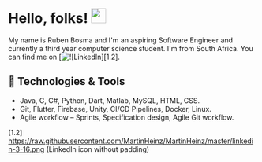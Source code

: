 <!-- More info, tips and tricks for making GitHub Profile README can be found in my article at https://towardsdatascience.com/build-a-stunning-readme-for-your-github-profile-9b80434fe5d7 -->

# Hello, folks! <img src="https://raw.githubusercontent.com/MartinHeinz/MartinHeinz/master/wave.gif" width="30px" height="30px" />

My name is Ruben Bosma and I'm an aspiring Software Engineer and currently a third year computer science student. I'm from South Africa. You can find me on [![![LinkedIn][1.2]][1].

## 🔧 Technologies & Tools
-  Java, C, C#, Python, Dart, Matlab, MySQL, HTML, CSS.
-  Git, Flutter, Firebase, Unity, CI/CD Pipelines, Docker, Linux.
-  Agile workflow – Sprints, Specification design, Agile Git workflow.

<!-- icons without padding -->

[1.2] https://raw.githubusercontent.com/MartinHeinz/MartinHeinz/master/linkedin-3-16.png (LinkedIn icon without padding)


<!-- links to your social media accounts -->
[1]: [https://www.linkedin.com/in/ruben-bosma/]


<!-- Resources -->
<!-- Icons: https://simpleicons.org/ -->
<!-- GitHub Stats: https://github.com/anuraghazra/github-readme-stats -->
<!-- Emojis: https://emojipedia.org/emoji/ -->
<!-- HTML Emojis: https://www.fileformat.info/index.htm -->
<!-- Shields: https://shields.io/ -->
<!-- Awesome GitHub Profile README: https://github.com/abhisheknaiidu/awesome-github-profile-readme -->

<!--
